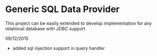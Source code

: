 # Generic SQL Data Provider
This project can be easily extended to develop implementation for any relational database with JDBC support

09/12/2015
 - added sql injection support in query handler
